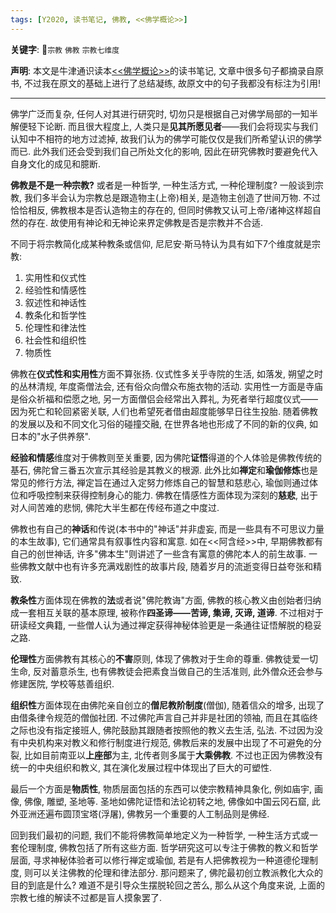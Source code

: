 ```yaml
---
tags: [Y2020, 读书笔记, 佛教, <<佛学概论>>]
---
```


**关键字**: `宗教` `佛教` `宗教七维度`

**声明**: 本文是牛津通识读本[<<佛学概论>>](https://book.douban.com/subject/24532503/)的读书笔记, 文章中很多句子都摘录自原书, 不过我在原文的基础上进行了总结凝练, 故原文中的句子我都没有标注为引用!

---

佛学广泛而复杂, 任何人对其进行研究时, 切勿只是根据自己对佛学局部的一知半解便轻下论断. 而且很大程度上, 人类只是**见其所愿见者**——我们会将现实与我们认知中不相符的地方过滤掉, 故我们认为的佛学可能仅仅是我们所希望认识的佛学而已. 此外我们还会受到我们自己所处文化的影响, 因此在研究佛教时要避免代入自身文化的成见和臆断.

**佛教是不是一种宗教?** 或者是一种哲学, 一种生活方式, 一种伦理制度? 一般谈到宗教, 我们多半会认为宗教总是跟造物主(上帝)相关, 是造物主创造了世间万物. 不过恰恰相反, 佛教根本是否认造物主的存在的, 但同时佛教又认可上帝/诸神这样超自然的存在. 故使用有神论和无神论来界定佛教是否是宗教并不合适.

不同于将宗教简化成某种教条或信仰, 尼尼安·斯马特认为具有如下7个维度就是宗教:

1. 实用性和仪式性
2. 经验性和情感性
3. 叙述性和神话性
4. 教条化和哲学性
5. 伦理性和律法性
6. 社会性和组织性
7. 物质性

佛教在**仪式性和实用性**方面不算张扬. 仪式性多关乎寺院的生活, 如落发, 朔望之时的丛林清规, 年度斋僧法会, 还有俗众向僧众布施衣物的活动. 实用性一方面是寺庙是俗众祈福和偿愿之地, 另一方面僧侣会经常出入葬礼, 为死者举行超度仪式——因为死亡和轮回紧密关联, 人们也希望死者借由超度能够早日往生投胎. 随着佛教的发展以及和不同文化习俗的碰撞交融, 在世界各地也形成了不同的新的仪典, 如日本的"水子供养祭".

**经验和情感**维度对于佛教则至关重要, 因为佛陀**证悟**得道的个人体验是佛教传统的基石, 佛陀曾三番五次宣示其经验是其教义的根源. 此外比如**禅定**和**瑜伽修炼**也是常见的修行方法, 禅定旨在通过入定努力修炼自己的智慧和慈悲心, 瑜伽则通过体位和呼吸控制来获得控制身心的能力. 佛教在情感性方面体现为深刻的**慈悲**, 出于对人间苦难的悲悯, 佛陀大半生都在传经布道之中度过.

佛教也有自己的**神话**和传说(本书中的"神话"并非虚妄, 而是一些具有不可思议力量的本生故事), 它们通常具有叙事性内容和寓意. 如在<<阿含经>>中, 早期佛教都有自己的创世神话, 许多"佛本生"则讲述了一些含有寓意的佛陀本人的前生故事. 一些佛教文献中也有许多充满戏剧性的故事片段, 随着岁月的流逝变得日益夸张和精致.

**教条性**方面体现在佛教的**法**或者说"佛陀教诲"方面, 佛教的核心教义由创始者归纳成一套相互关联的基本原理, 被称作**四圣谛——苦谛, 集谛, 灭谛, 道谛**. 不过相对于研读经文典籍, 一些僧人认为通过禅定获得神秘体验更是一条通往证悟解脱的稳妥之路.

**伦理性**方面佛教有其核心的**不害**原则, 体现了佛教对于生命的尊重. 佛教徒爱一切生命, 反对蓄意杀生, 也有佛教徒会把素食当做自己的生活准则, 此外僧众还会参与修建医院, 学校等慈善组织.

**组织性**方面体现在由佛陀亲自创立的**僧尼教阶制度**(僧伽), 随着信众的增多, 出现了由借条律令规范的僧伽社团. 不过佛陀声言自己并非是社团的领袖, 而且在其临终之际也没有指定接班人, 佛陀鼓励其跟随者按照他的教义去生活, 弘法. 不过因为没有中央机构来对教义和修行制度进行规范, 佛教后来的发展中出现了不可避免的分裂, 比如目前南亚以**上座部**为主, 北传者则多属于**大乘佛教**. 不过也正因为佛教没有统一的中央组织和教义, 其在演化发展过程中体现出了巨大的可塑性.

最后一个方面是**物质性**, 物质层面包括的东西可以使宗教精神具象化, 例如庙宇, 画像, 佛像, 雕塑, 圣地等. 圣地如佛陀证悟和法论初转之地, 佛像如中国云冈石窟, 此外亚洲还遍布圆顶宝塔(浮屠), 佛教另一个重要的人工制品则是佛经.

回到我们最初的问题, 我们不能将佛教简单地定义为一种哲学, 一种生活方式或一套伦理制度, 佛教包括了所有这些方面. 哲学研究这可以专注于佛教的教义和哲学层面, 寻求神秘体验者可以修行禅定或瑜伽, 若是有人把佛教视为一种道德伦理制度, 则可以关注佛教的伦理和律法部分. 那问题来了, 佛陀最初创立教派教化大众的目的到底是什么? 难道不是引导众生摆脱轮回之苦么, 那么从这个角度来说, 上面的宗教七维的解读不过都是盲人摸象罢了.